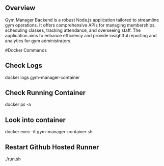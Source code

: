 ## Overview
Gym Manager Backend is a robust Node.js application tailored to streamline gym operations. It offers comprehensive APIs for managing memberships, scheduling classes, tracking attendance, and overseeing staff. The application aims to enhance efficiency and provide insightful reporting and analytics for gym administrators.

#Docker Commands
## Check Logs 
   docker logs gym-manager-container
## Check Running Container
   docker ps -a
## Look into container 
   docker exec -it gym-manager-container sh


## Restart Github Hosted Runner 
   ./run.sh
    
